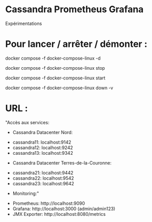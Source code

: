 # Cassandra Prometheus Grafana
Expérimentations

# Pour lancer / arrêter / démonter : 

docker compose -f docker-compose-linux -d

docker compose -f docker-compose-linux stop

docker compose -f docker-compose-linux start

docker compose -f docker-compose-linux down -v

# URL : 

"Accès aux services:
- Cassandra Datacenter Nord:
* cassandra11: localhost:9142
* cassandra12: localhost:9242 
* cassandra13: localhost:9342

- Cassandra Datacenter Terres-de-la-Couronne:
* cassandra21: localhost:9442
* cassandra22: localhost:9542
* cassandra23: localhost:9642

- Monitoring:"
* Prometheus: http://localhost:9090
* Grafana: http://localhost:3000 (admin/admin123)
* JMX Exporter: http://localhost:8080/metrics
